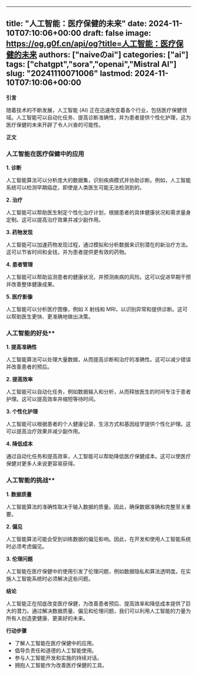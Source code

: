 
---
title: "人工智能：医疗保健的未来"
date: 2024-11-10T07:10:06+00:00
draft: false
image: https://og.g0f.cn/api/og?title=人工智能：医疗保健的未来
authors: ["naiveのai"]
categories: ["ai"]
tags: ["chatgpt","sora","openai","Mistral AI"]
slug: "20241110071006"
lastmod: 2024-11-10T07:10:06+00:00
---
**引言**

随着技术的不断发展，人工智能 (AI) 正在迅速改变着各个行业，包括医疗保健领域。人工智能可以自动化任务、提高诊断准确性，并为患者提供个性化护理，这为医疗保健的未来开辟了令人兴奋的可能性。

**正文**

### 人工智能在医疗保健中的应用

**1. 诊断**

人工智能算法可以分析庞大的数据集，识别疾病模式并协助诊断。例如，人工智能系统可以检测早期癌症，即使是人类医生可能无法检测到的。

**2. 治疗**

人工智能可以帮助医生制定个性化治疗计划，根据患者的具体健康状况和需求量身定制。这可以提高治疗效果并减少副作用。

**3. 药物发现**

人工智能可以加速药物发现过程，通过模拟和分析数据来识别潜在的新治疗方法。这可以节省时间和金钱，并为患者提供更有效的药物。

**4. 患者管理**

人工智能可以帮助监测患者的健康状况，并预测疾病的风险。这可以促进早期干预并改善整体健康成果。

**5. 医疗影像**

人工智能可以分析医疗图像，例如 X 射线和 MRI，以识别异常和提供诊断。这可以帮助医生更快、更准确地做出决策。

### 人工智能的好处**

**1. 提高准确性**

人工智能算法可以处理大量数据，从而提高诊断和治疗的准确性。这可以减少错误并改善患者的预后。

**2. 提高效率**

人工智能可以自动化任务，例如数据输入和分析，从而释放医生的时间专注于患者护理。这可以提高效率并缩短等待时间。

**3. 个性化护理**

人工智能可以根据患者的个人健康记录、生活方式和基因组学提供个性化护理。这可以提高治疗效果并减少副作用。

**4. 降低成本**

通过自动化任务和提高效率，人工智能可以帮助降低医疗保健成本。这可以使医疗保健对更多人来说更容易获得。

### 人工智能的挑战**

**1. 数据质量**

人工智能算法的准确性取决于输入数据的质量。因此，确保数据准确和完整至关重要。

**2. 偏见**

人工智能算法可能会受到训练数据的偏见影响。因此，在开发和使用人工智能系统时必须考虑偏见。

**3. 伦理问题**

人工智能在医疗保健中的使用引发了伦理问题，例如数据隐私和算法透明度。在实施人工智能系统时必须解决这些问题。

**结论**

人工智能正在彻底改变医疗保健，为改善患者预后、提高效率和降低成本提供了巨大的潜力。通过解决数据质量、偏见和伦理问题，我们可以利用人工智能的力量为所有人创造更健康、更美好的未来。

**行动步骤**

* 了解人工智能在医疗保健中的应用。
* 倡导负责任和道德的人工智能使用。
* 参与人工智能开发和实施的持续对话。
* 拥抱人工智能作为改善医疗保健的工具。
